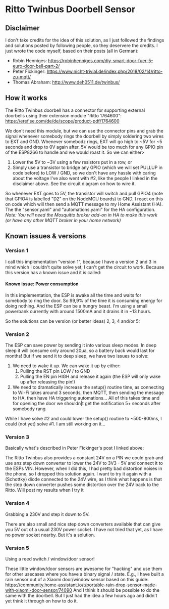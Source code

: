 # Ritto Twinbus Doorbell Sensor

## Disclaimer
I don't take credits for the idea of this solution, as I just followed the findings and solutions posted by following people, so they deservere the credits. I just wrote the code myself, based on their posts (all in German):
- Robin Henniges: https://robinhenniges.com/diy-smart-door-fuer-5-euro-door-bell-part-2/
- Peter Fickinger: https://www.nicht-trivial.de/index.php/2018/02/14/ritto-zu-mqtt/
- Thomas Abraham: http://www.deh0511.de/twinbus/

## How it works
The Ritto Twinbus doorbell has a connector for supporting external doorbells using their extension module "Ritto 1764600": https://eref.se.com/de/de/scope/product-pdf/1764600

We don't need this module, but we can use the connector pins and grab the signal whenever somebody rings the doorbell by simply soldering two wires to EXT and GND.
Whenever somebodz rings, EXT will go high to ~5V for ~5 seconds and drop to 0V again after. 5V would be too much for any GPIO pin of the ESP8266 to handle and we would roast it. So we can either>
1. Lower the 5V to ~3V using a few resistors put in a row, or
2. Simply use a transistor to bridge any GPIO (which we will set PULLUP in code before) to LOW / GND, so we don't have any hassle with caring about the voltage
I've also went with #2, like the people I linked in the disclaimer above. See the circuit diagram on how to wire it.

So whenever EXT goes to 5V, the transistor will switch and pull GPIO4 (note that GPIO4 is labelled "D2" on the NodeMCU boards) to GND. I react on this on code which will then send a MQTT message to my Home Assistant (HA). The the "sensor.yaml" and "automations.yaml" for the HA configuration.
*Note: You will need the Mosquitto broker add-on in HA to make this work (or have any other MQTT broker in your home network)*

## Known issues & versions
### Version 1
I call this implementation "version 1", because I have a version 2 and 3 in mind which I couldn't quite solve yet; I can't get the circuit to work. Because this version has a known issue and it is called:

#### Known issue: Power consumption
In this implementation, the ESP is awake all the time and waits for somebody to ring the door. So 99,9% of the time it is consuming energy for doing nothing. And the ESP can be a hungry beast. I'm using a small powerbank currently with around 1500mA and it drains it in ~13 hours.

So the solutions can be version (or better ideas) 2, 3, 4 and/or 5:

### Version 2
The ESP can save power by sending it into various sleep modes. In deep sleep it will consume only around 20µa, so a battery back would last for months! But if we send it to deep sleep, we have two issues to solve:
1. We need to wake it up. We can wake it up by either:
    1. Pulling the RST pin LOW / to GND
    2. Pulling the EN pin HIGH and release it again (the ESP will only wake up after releasing the pin!)
2. We need to dramatically increase the setup() routine time, as connecting to Wi-Fi takes around 3 seconds, then MQTT, then sending the message to HA, then have HA triggering automations... All of this takes time and for opening the door we shouldn|t get the notification 5+ seconds after somebody rang

While I have solve #2 and could lower the setup() routine to ~500-800ms, I could (not yet) solve #1. I am still working on it...

### Version 3
Basically what's described in Peter Fickinger's post I linked above:

The Ritto Twinbus also provides a constant 24V on a PIN we could grab and use anz step down converter to lower the 24V to 3V3 - 5V and connect it to the ESPs VIN. However, when I did this, I had pretty bad distortion noises in the phone, so I dropped this solution again.
I want to try it again with a (Schottky) diode connected to the 24V wire, as I think what happens is that the step down converter pushes some distortion over the 24V back to the Ritto. Will post my results when I try it

### Version 4
Grabbing a 230V and step it down to 5V.

There are also small and nice step down converters available that can give you 5V out of a usual 230V power socket. I have not tried that yet, as I have no power socket nearby. But it's a solution.

### Version 5
Using a reed switch / window/door sensor!

These little window/door sensors are awesome for "hacking" and use them for other usecases where you have a binary signal / state. E.g., I have built a rain sensor out of a Xiaomi door/window sensor based on this guide: https://community.home-assistant.io/t/portable-rain-drop-sensor-made-with-xiaomi-door-sensor/74090
And I think it should be possible to do the same with the doorbell. But I just had the idea a few hours ago and didn't yet think it through on how to do it.
